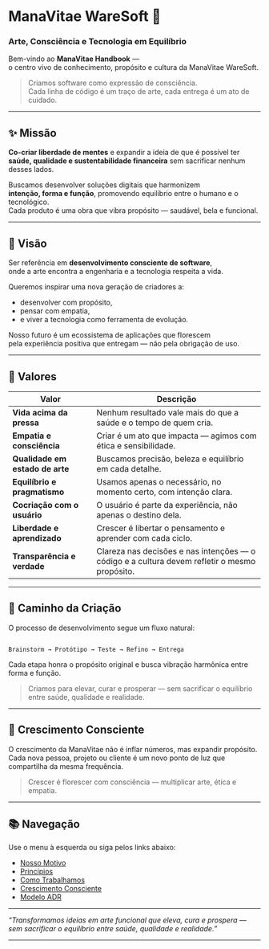 # ManaVitae WareSoft 🌿  
### Arte, Consciência e Tecnologia em Equilíbrio

Bem-vindo ao **ManaVitae Handbook** —  
o centro vivo de conhecimento, propósito e cultura da ManaVitae WareSoft.

> Criamos software como expressão de consciência.  
> Cada linha de código é um traço de arte, cada entrega é um ato de cuidado.

---

## ✨ Missão

**Co-criar liberdade de mentes** e expandir a ideia de que é possível ter  
**saúde, qualidade e sustentabilidade financeira** sem sacrificar nenhum desses lados.

Buscamos desenvolver soluções digitais que harmonizem  
**intenção, forma e função**, promovendo equilíbrio entre o humano e o tecnológico.  
Cada produto é uma obra que vibra propósito — saudável, bela e funcional.

---

## 🌈 Visão

Ser referência em **desenvolvimento consciente de software**,  
onde a arte encontra a engenharia e a tecnologia respeita a vida.

Queremos inspirar uma nova geração de criadores a:
- desenvolver com propósito,  
- pensar com empatia,  
- e viver a tecnologia como ferramenta de evolução.

Nosso futuro é um ecossistema de aplicações que florescem  
pela experiência positiva que entregam — não pela obrigação de uso.

---

## 💎 Valores

| Valor | Descrição |
|-------|------------|
| **Vida acima da pressa** | Nenhum resultado vale mais do que a saúde e o tempo de quem cria. |
| **Empatia e consciência** | Criar é um ato que impacta — agimos com ética e sensibilidade. |
| **Qualidade em estado de arte** | Buscamos precisão, beleza e equilíbrio em cada detalhe. |
| **Equilíbrio e pragmatismo** | Usamos apenas o necessário, no momento certo, com intenção clara. |
| **Cocriação com o usuário** | O usuário é parte da experiência, não apenas o destino dela. |
| **Liberdade e aprendizado** | Crescer é libertar o pensamento e aprender com cada ciclo. |
| **Transparência e verdade** | Clareza nas decisões e nas intenções — o código e a cultura devem refletir o mesmo propósito. |

---

## 🧭 Caminho da Criação

O processo de desenvolvimento segue um fluxo natural:
```

Brainstorm → Protótipo → Teste → Refino → Entrega

```
Cada etapa honra o propósito original e busca vibração harmônica entre forma e função.

> Criamos para elevar, curar e prosperar — sem sacrificar o equilíbrio entre saúde, qualidade e realidade.

---

## 🌱 Crescimento Consciente

O crescimento da ManaVitae não é inflar números, mas expandir propósito.  
Cada nova pessoa, projeto ou cliente é um novo ponto de luz que compartilha da mesma frequência.

> Crescer é florescer com consciência — multiplicar arte, ética e empatia.

---

## 📚 Navegação

Use o menu à esquerda ou siga pelos links abaixo:

- [Nosso Motivo](motivo.md)  
- [Princípios](principios.md)  
- [Como Trabalhamos](como-trabalhamos.md)  
- [Crescimento Consciente](crescimento.md)  
- [Modelo ADR](decisao-tecnica-template.md)

---

_“Transformamos ideias em arte funcional que eleva, cura e prospera —  
sem sacrificar o equilíbrio entre saúde, qualidade e realidade.”_

---
